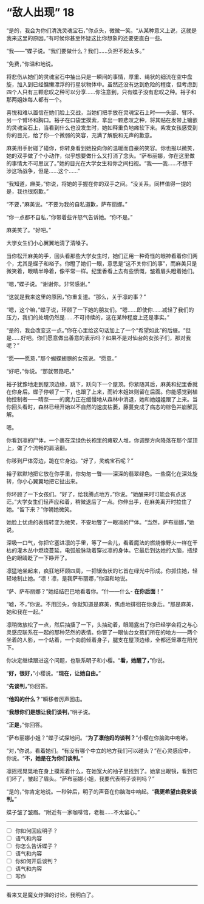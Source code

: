 # “敌人出现” 18

“是的，我会为你们清洗灵魂宝石，”你点头，微微一笑。“从某种意义上说，这就是我来这里的原因。”有时候你甚至怀疑这比你想象的还要更直白一些。

“我——”蝶子说。“我们要做什么？我们......负担不起太多。”

“免费，”你温和地说。

将悲伤从她们的灵魂宝石中抽出只是一瞬间的事情，厚重、绳状的细流在空中盘旋，加入到已经慵懒漂浮的行星状物体中。虽然还没有达到危险的程度，但考虑到四个人只有三颗悲叹之种可以分享......你注意到，只有蝶子没有悲叹之种。裕子和那两姐妹每人都有一个。

喜悦和难以置信在她们脸上交战，当她们把手放在灵魂宝石上时——头部、臂环、另一个臂环和胸口。裕子在口袋里摸索，拿出一颗悲叹之种，将其贴在发带上镶嵌的灵魂宝石上，当看到什么也没发生时，她如释重负地瘫软下来。紫发女孩感受到你的目光，给了你一个微弱的笑容，充满了解脱和无声的歉意。

麻美用手肘碰了碰你，你转身看到她投向你的温暖而自豪的笑容。你也报以微笑，她的双手做了个小动作，似乎想要做什么又打消了念头。“萨布丽娜，你在这里做的事情太不可思议了。”她的目光在大学女生和你之间扫视。“我——我......不想干涉这场战争，但是......这个......”

“我知道，麻美，”你说，将她的手握在你的双手之间。“没关系。同样值得一提的是，我也很抱歉。”

“不要，”麻美说。“不要为我的自私道歉，萨布丽娜。”

“你一点都不自私，”你带着些许怒气告诉她。“你不是。”

麻美笑了。“好吧。”

大学女生们小心翼翼地清了清嗓子。

当你松开麻美的手，回头看那些大学女生时，她们正用一种奇怪的眼神看着你们两个，尤其是蝶子和裕子。你瞪了她们一眼，意思是“这不关你们的事”，而麻美只是微笑着，眼睛半睁着，像平常一样。纪里香看上去有些愤慨，皱着眉头瞪着她们。

“嗯，”蝶子说。“谢谢你。非常感谢。”

“这就是我来这里的原因，”你重复道。“那么，关于凛的事？”

“嗯，这个嘛，”蝶子说，环顾了一下她的朋友们。“嗯......即使你......减轻了我们的压力，我们的处境仍然是......不可持续的，这在某种程度上还是事实。”

“是的，我会改变这一点。”你在心里给这句话加上了一个“希望如此”的后缀。“但是......好吧。你们愿意做出善意的表示吗？如果不是对仙台的女孩子们，那对我呢？”

“愿——愿意，”那个蝴蝶翅膀的女孩说。“愿意。”

“好吧，”你说。“那就带路吧。”

裕子犹豫地走到屋顶边缘，跳下，跃向下一个屋顶。你紧随其后，麻美和纪里香就在你身后。蝶子停顿了一下，也跟了上来，而铃木姐妹则留在后面。你能感觉到植物控制者——晴奈——的魔力正在缓慢地从森林中消退，她和她姐姐跟了上来。当你回头看时，森林已经开始以不自然的速度枯萎，藤蔓变成了病态的棕色并崩解瓦解。

嗯。

你看到凛的尸体，一个裹在深绿色长袍里的瘫软人堆，你调整方向降落在那个屋顶上，做了个流畅的肩滚翻。

你移到尸体旁边，跪在它身边。“好了，灵魂宝石呢？”

裕子默默地把它放在你手里，你匆匆一瞥——深深的翡翠绿色。一些腐化在深处旋转，你小心翼翼地把它扯出来。

你环顾了一下女孩们。“好了，给我腾点地方，”你说。“她醒来时可能会有点迷茫。”大学女生们轻声应和着，稍微退后了一点。你伸出手，在麻美离开时拉住了她。“留下来？”你朝她微笑。

她脸上忧虑的表情转变为微笑，不安地瞥了一眼凛的尸体。“当然，萨布丽娜，”她说。

深吸一口气，你把它塞进凛的手里，等了一会儿，看着魔法的燃烧像野火一样在干枯的灌木丛中燃烧蔓延，电弧般脉动着穿过凛的身体。它最后到达她的大脑，瓶绿色的眼睛眨了一下睁开了。

凛猛地坐起来，疯狂地环顾四周，一把锯齿状的匕首在绿光中形成。你抓住她，轻轻地制止她。“凛！凛，是我萨布丽娜，”你温和地说。

“萨、萨布丽娜？”她结结巴巴地看着你。“什——什么- **在你后面！**”

“嘘，不，”你说。不用回头，你就知道是麻美，焦虑地徘徊在你身后。“那是麻美，她和我在一起。”

凛稍微放松了一点，然后抽搐了一下，头抽动着，眼睛露出了你已经学会将之与心灵感应联系在一起的那种茫然的表情。你瞥了一眼仙台女孩们所在的地方——两个坐着的人影，一个站着，一个向前倾着身子，腿支在屋顶边缘，全都还笼罩在阳光下。

你决定继续跟进这个问题，也联系明子和小樱。“**看，她醒了，**”你说。

“**好，很好，**”小樱说。“**现在，让她自由。**”

“**先谈判，**”你回答。

“**他妈的什么？**”瞬移者厉声回击。

“**我想你们是想让我们谈判，**”明子说。

“**正是，**”你回答。

“萨布丽娜小姐？”蝶子试探地问。“**为了凛他妈的谈判？**”小樱在你脑海中咆哮。

“对，”你说，看着她们。“有没有哪个中立的地方我们可以碰头？”在心灵感应中，你说。“**不，她是在为你们谈判。**”

凛摇摇晃晃地在身上摸索着什么，在她宽大的袖子里找到了。她拿出眼镜，看到它们坏了，皱起了眉头。“萨布丽娜小姐，我要代表明子谈判吗？”

“是的，”你肯定地说。一秒钟后，明子的声音在你脑海中响起。“**我更希望由我来谈判。**”

蝶子皱了皱眉。“附近有一家咖啡馆，老板......不太留心。”

---

- [ ] 你如何回应明子？
- [ ] 语气和内容
- [ ] 你怎么告诉蝶子？
- [ ] 语气和内容  
- [ ] 你如何开启谈判？
- [ ] 语气和内容
- [ ] 写作

---

看来又是魔女炸弹的讨论，我明白了。
